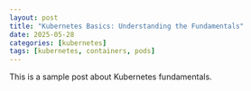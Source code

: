 ```yaml
---
layout: post
title: "Kubernetes Basics: Understanding the Fundamentals"
date: 2025-05-28
categories: [kubernetes]
tags: [kubernetes, containers, pods]
---
```


This is a sample post about Kubernetes fundamentals.
